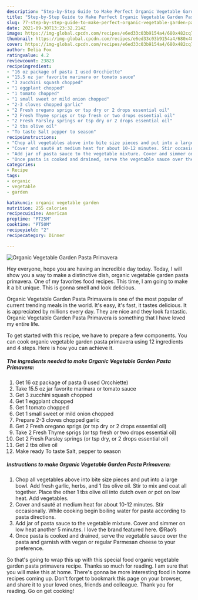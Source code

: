 ```yaml
---
description: "Step-by-Step Guide to Make Perfect Organic Vegetable Garden Pasta Primavera"
title: "Step-by-Step Guide to Make Perfect Organic Vegetable Garden Pasta Primavera"
slug: 77-step-by-step-guide-to-make-perfect-organic-vegetable-garden-pasta-primavera
date: 2021-09-30T13:23:32.214Z
image: https://img-global.cpcdn.com/recipes/e6ed33c03b9154a4/680x482cq70/organic-vegetable-garden-pasta-primavera-recipe-main-photo.jpg
thumbnail: https://img-global.cpcdn.com/recipes/e6ed33c03b9154a4/680x482cq70/organic-vegetable-garden-pasta-primavera-recipe-main-photo.jpg
cover: https://img-global.cpcdn.com/recipes/e6ed33c03b9154a4/680x482cq70/organic-vegetable-garden-pasta-primavera-recipe-main-photo.jpg
author: Delia Fox
ratingvalue: 4.2
reviewcount: 23823
recipeingredient:
- "16 oz package of pasta I used Orcchiette"
- "15.5 oz jar favorite marinara or tomato sauce"
- "3 zucchini squash chopped"
- "1 eggplant chopped"
- "1 tomato chopped"
- "1 small sweet or mild onion chopped"
- "2-3 cloves chopped garlic"
- "2 Fresh oregano sprigs or tsp dry or 2 drops essential oil"
- "2 Fresh Thyme sprigs or tsp fresh or two drops essential oil"
- "2 Fresh Parsley springs or tsp dry or 2 drops essential oil"
- "2 tbs olive oil"
- "To taste Salt pepper to season"
recipeinstructions:
- "Chop all vegetables above into bite size pieces and put into a large bowl. Add fresh garlic, herbs, and 1 tbs olive oil. Stir to mix and coat all together. Place the other 1 tbs olive oil into dutch oven or pot on low heat. Add vegetables."
- "Cover and sauté at medium heat for about 10-12 minutes. Stir occasionally. While cooking begin boiling water for pasta according to pasta directions."
- "Add jar of pasta sauce to the vegetable mixture. Cover and simmer on low heat another 5 minutes. I love the brand featured here. @Rao’s"
- "Once pasta is cooked and drained, serve the vegetable sauce over the pasta and garnish with vegan or regular Parmesan cheese to your preference."
categories:
- Recipe
tags:
- organic
- vegetable
- garden

katakunci: organic vegetable garden 
nutrition: 255 calories
recipecuisine: American
preptime: "PT25M"
cooktime: "PT50M"
recipeyield: "2"
recipecategory: Dinner

---
```



![Organic Vegetable Garden Pasta Primavera](https://img-global.cpcdn.com/recipes/e6ed33c03b9154a4/680x482cq70/organic-vegetable-garden-pasta-primavera-recipe-main-photo.jpg)

Hey everyone, hope you are having an incredible day today. Today, I will show you a way to make a distinctive dish, organic vegetable garden pasta primavera. One of my favorites food recipes. This time, I am going to make it a bit unique. This is gonna smell and look delicious.



Organic Vegetable Garden Pasta Primavera is one of the most popular of current trending meals in the world. It's easy, it's fast, it tastes delicious. It is appreciated by millions every day. They are nice and they look fantastic. Organic Vegetable Garden Pasta Primavera is something that I have loved my entire life.


To get started with this recipe, we have to prepare a few components. You can cook organic vegetable garden pasta primavera using 12 ingredients and 4 steps. Here is how you can achieve it.

<!--inarticleads1-->

##### The ingredients needed to make Organic Vegetable Garden Pasta Primavera:

1. Get 16 oz package of pasta (I used Orcchiette)
1. Take 15.5 oz jar favorite marinara or tomato sauce
1. Get 3 zucchini squash chopped
1. Get 1 eggplant chopped
1. Get 1 tomato chopped
1. Get 1 small sweet or mild onion chopped
1. Prepare 2-3 cloves chopped garlic
1. Get 2 Fresh oregano sprigs (or tsp dry or 2 drops essential oil)
1. Take 2 Fresh Thyme sprigs (or tsp fresh or two drops essential oil)
1. Get 2 Fresh Parsley springs (or tsp dry, or 2 drops essential oil)
1. Get 2 tbs olive oil
1. Make ready To taste Salt, pepper to season




<!--inarticleads2-->

##### Instructions to make Organic Vegetable Garden Pasta Primavera:

1. Chop all vegetables above into bite size pieces and put into a large bowl. Add fresh garlic, herbs, and 1 tbs olive oil. Stir to mix and coat all together. Place the other 1 tbs olive oil into dutch oven or pot on low heat. Add vegetables.
1. Cover and sauté at medium heat for about 10-12 minutes. Stir occasionally. While cooking begin boiling water for pasta according to pasta directions.
1. Add jar of pasta sauce to the vegetable mixture. Cover and simmer on low heat another 5 minutes. I love the brand featured here. @Rao’s
1. Once pasta is cooked and drained, serve the vegetable sauce over the pasta and garnish with vegan or regular Parmesan cheese to your preference.




So that's going to wrap this up with this special food organic vegetable garden pasta primavera recipe. Thanks so much for reading. I am sure that you will make this at home. There's gonna be more interesting food in home recipes coming up. Don't forget to bookmark this page on your browser, and share it to your loved ones, friends and colleague. Thank you for reading. Go on get cooking!
